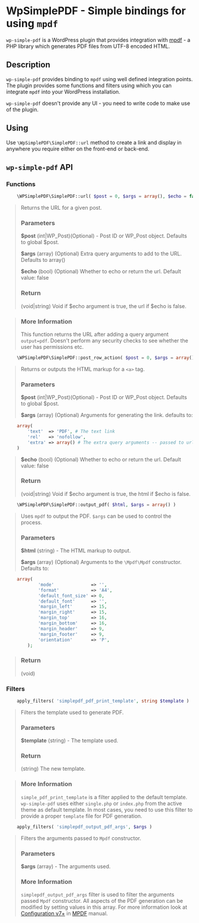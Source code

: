 # WpSimplePDF - Simple bindings for using `mpdf`

`wp-simple-pdf` is a WordPress plugin that provides integration with [mpdf](https://mpdf.github.io/) - a PHP library which generates PDF files from UTF-8 encoded HTML.

## Description

`wp-simple-pdf` provides binding to `mpdf` using well defined integration points. The plugin provides some
functions and filters using which you can integrate `mpdf` into your WordPress installation.

`wp-simple-pdf` doesn't provide any UI - you need to write code to make use of the plugin.

## Using

Use `\WpSimplePDF\SimplePDF::url` method to create a link and display in anywhere you require either on the front-end or back-end.

## `wp-simple-pdf` API

### Functions

```php
	\WPSimplePDF\SimplePDF::url( $post = 0, $args = array(), $echo = false )
```
> Returns the URL for a given post.
>
> ### Parameters
>
> **$post**
>   (int|WP_Post)(Optional) - Post ID or WP_Post object. Defaults to global $post.
>
> **$args**
>   (array) (Optional) Extra query arguments to add to the URL. Defaults to array() 
>
> **$echo**
>   (bool) (Optional) Whether to echo or return the url. Default value: false
>
> ### Return
> (void|string) Void if $echo argument is true, the url if $echo is false.

> ### More Information
>
> This function returns the URL after adding a query argument `output=pdf`. Doesn't perform any security checks
> to see whether the user has permissions etc.


```php
	\WPSimplePDF\SimplePDF::post_row_action( $post = 0, $args = array(), $echo = false )
```
> Returns or outputs the HTML markup for a `<a>` tag.
>
> ### Parameters
>
> **$post**
>   (int|WP_Post)(Optional) - Post ID or WP_Post object. Defaults to global $post.
>
> **$args**
>   (array) (Optional) Arguments for generating the link. defaults to:
>
```php
	array(
		'text'  => 'PDF', # The text link
		'rel'   => 'nofollow',
		'extra' => array() # The extra query arguments -- passed to url() method.
	)
```
>
> **$echo**
>   (bool) (Optional) Whether to echo or return the url. Default value: false
>
> ### Return
> (void|string) Void if $echo argument is true, the html if $echo is false.


```php
	\WPSimplePDF\SimplePDF::output_pdf( $html, $args = array() )
```
> Uses `mpdf` to output the PDF. `$args` can be used to control the process.
>
> ### Parameters
>
> **$html**
>   (string) - The HTML markup to output.
>
> **$args**
>   (array) (Optional) Arguments to the `\Mpdf\Mpdf` constructor. Defaults to:
>
```php
	array(
			'mode'              => '',
			'format'            => 'A4',
			'default_font_size' => 0,
			'default_font'      => '',
			'margin_left'       => 15,
			'margin_right'      => 15,
			'margin_top'        => 16,
			'margin_bottom'     => 16,
			'margin_header'     => 9,
			'margin_footer'     => 9,
			'orientation'       => 'P',
		);
```
> ### Return
> (void)


### Filters

```php
	apply_filters( 'simplepdf_pdf_print_template', string $template )
```
> Filters the template used to generate PDF.
>
> ### Parameters
>
> **$template**
>   (string) - The template used.
>
>
> ### Return
> (string) The new template.

> ### More Information
>
> `simple_pdf_print_template` is a filter applied to the default template. `wp-simple-pdf` uses either `single.php`
> or `index.php` from the active theme as default template. In most cases, you need to use this filter to provide
> a proper `template` file for PDF generation.
>

```php
	apply_filters( 'simplepdf_output_pdf_args', $args )
```
> Filters the arguments passed to `Mpdf` constructor.
>
> ### Parameters
>
> **$args**
>   (array) - The arguments used.
>
> ### More Information
>
> `simplepdf_output_pdf_args` filter is used to filter the arguments passed `Mpdf` constructor. All aspects of
> the PDF generation can be modified by setting values in this array. For more information look at [Configuration v7+](https://mpdf.github.io/configuration/configuration-v7-x.html) in [MPDF](https://mpdf.github.io/) manual.

